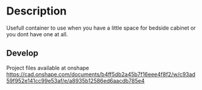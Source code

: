 # Description

Usefull container to use when you have a little space for bedside cabinet or you dont have one at all.

## Develop
Project files available at onshape
https://cad.onshape.com/documents/b4ff5db2a45b7f16eee4f8f2/w/c93ad59f952e141cc99e53af/e/a8935b12586ed6aacdb785e4

